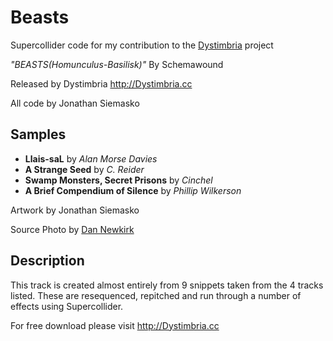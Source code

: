 # Beasts
Supercollider code for my contribution to the [Dystimbria](http://Dystimbria.cc) project

*"BEASTS(Homunculus-Basilisk)"* By Schemawound

Released by Dystimbria http://Dystimbria.cc

All code by Jonathan Siemasko

## Samples 
* **Llais-saL** by *Alan Morse Davies*
* **A Strange Seed** by *C. Reider*
* **Swamp Monsters, Secret Prisons** by *Cinchel* 
* **A Brief Compendium of Silence** by *Phillip Wilkerson*

Artwork by Jonathan Siemasko

Source Photo by [Dan Newkirk](http://newkirk.biz)

## Description 
This track is created almost entirely from 9 snippets taken from the 4 tracks listed. These are resequenced, repitched and run through a number of effects using Supercollider.

For free download please visit http://Dystimbria.cc